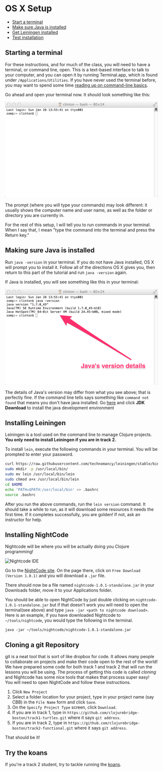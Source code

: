 OS X Setup
==========

* [Start a terminal](#starting-a-terminal)
* [Make sure Java is installed](#making-sure-java-is-installed)
* [Get Leiningen installed](#installing-leiningen)
* [Test installation](#testing-your-setup)

## Starting a terminal

For these instructions, and for much of the class, you will need to have a terminal, or command line, open. This is a text-based interface to talk to your computer, and you can open it by running Terminal.app, which is found under `/Applications/Utilities`. If you have never used the terminal before, you may want to spend some time [reading up on command-line basics](http://blog.teamtreehouse.com/command-line-basics).

Go ahead and open your terminal now. It should look something like this:

![blank terminal](img/os_x/blank_terminal.png)

The prompt (where you will type your commands) may look different: it usually shows the computer name and user name, as well as the folder or directory you are currently in.

For the rest of this setup, I will tell you to run commands in your terminal. When I say that, I mean "type the command into the terminal and press the Return key."

## Making sure Java is installed

Run `java -version` in your terminal. If you do not have Java installed, OS X will prompt you to install it. Follow all of the directions OS X gives you, then return to this part of the tutorial and run `java -version` again.

If Java is installed, you will see something like this in your terminal:

![Java version](img/os_x/java_version.png)

The details of Java's version may differ from what you see above; that is perfectly fine. If the command line tells says something like `command not found` that means you don't have java installed. Go [here](http://www.oracle.com/technetwork/java/javase/downloads/index.html) and click **JDK Download** to install the java development environment

## Installing Leiningen

Leiningen is a tool used on the command line to manage Clojure projects. **You only need to install Leiningen if you are in track 2.**

To install `lein`, execute the following commands in your terminal. You will be prompted to enter your password.

```bash
curl https://raw.githubusercontent.com/technomancy/leiningen/stable/bin/lein > lein
sudo mkdir -p /usr/local/bin/
sudo mv lein /usr/local/bin/lein
sudo chmod a+x /usr/local/bin/lein
cd $HOME
echo 'PATH=$PATH:/usr/local/bin' >> .bashrc
source .bashrc
```

After you run the above commands, run the `lein version` command. It should take a while to run, as it will download some resources it needs the first time. If it completes successfully, you are golden! If not, ask an instructor for help.

## Installing NightCode
Nightcode will be where you will be actually doing you Clojure programming! 

![Nightcode IDE](https://sekao.net/nightcode/screenshot.png)   

Go to the [NightCode site](https://sekao.net/nightcode/). On the page there, click on `Free Download (Version 1.0.1)` and you will download a `.jar` file. 

There should now be a file named `nightcode-1.0.1-standalone.jar` in your Downloads folder, move it to your Applications folder.

You should be able to open NightCode by just double clicking on `nightcode-1.0.1-standalone.jar` but if that doesn't work you will need to open the terminal(see above) and type `java -jar <path to nightcode download>`. Here is an example, if you have downloaded Nightcode to `~/tools/nightcode`, you would type the following in the terminal.

```
java -jar ~/tools/nightcode/nightcode-1.0.1-standalone.jar
```

## Cloning a git Repository
git is a neat tool that is sort of like dropbox for code. It allows many people to collaborate on projects and make their code open to the rest of the world! We have prepared some code for both track 1 and track 2 that will run the lessons you will be using. The process of getting this code is called *cloning* and Nightcode has some nice tools that makes that process super easy! You will need to open NightCode and follow these instructions. 


 1. Click `New Project`
 2. Select a folder location for your project, type in your project name (say CBB) in the `File Name` form and click `Save`.
 3. On the `Specify Project Type` screen, click `Download`. 
 4. If you are in track 1, type in `https://github.com/clojurebridge-boston/track1-turtles.git` where it says `git address`.
 5. If you are in track 2, type in `https://github.com/clojurebridge-boston/track2-functional.git` where it says `git address`.


That should be it!

## Try the koans

If you're a track 2 student, try to tackle running the [koans](koans.md).
